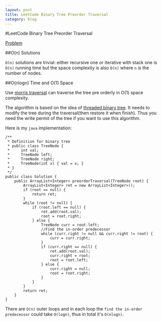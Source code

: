 ```yaml
---
layout: post
title: LeetCode Binary Tree Preorder Traversal
category: blog
---
```

#LeetCode Binary Tree Preorder Traversal

[Problem](http://oj.leetcode.com/problems/binary-tree-preorder-traversal/)

##O(n) Solutions

`O(n)` solutions are trivial: either recursive one or iterative with stack one is `O(n)` running time but the space complexity is also `O(n)` where `n` is the number of nodes.

##O(nlogn) Time and O(1) Space

Use [morris traversal](http://www.geeksforgeeks.org/morris-traversal-for-preorder/) can traverse the tree pre orderly in O(1) space complexity. 

The algorithm is based on the idea of [threaded binary tree](http://en.wikipedia.org/wiki/Threaded_binary_tree). It needs to modify the tree during the traversal(then restore it when finish). Thus you need the write permit of the tree if you want to use this algorithm. 

Here is my `java` implementation: 

    /**
     * Definition for binary tree
     * public class TreeNode {
     *     int val;
     *     TreeNode left;
     *     TreeNode right;
     *     TreeNode(int x) { val = x; }
     * }
     */
	public class Solution {
		public ArrayList<Integer> preorderTraversal(TreeNode root) {
			ArrayList<Integer> ret = new ArrayList<Integer>();
			if (root == null) {
				return ret; 
			}
			while (root != null) {
				if (root.left == null) {
					ret.add(root.val);
					root = root.right;
				} else {
					TreeNode curr = root.left;
					//Find the in-order predecessor
					while (curr.right != null && curr.right != root) {
						curr = curr.right;
					}
					if (curr.right == null) {
						ret.add(root.val);
						curr.right = root;
						root = root.left;
					} else {
						curr.right = null;
						root = root.right;
					}
				}
			}
			return ret;
		}
	}

There are `O(n)` outer loops and in each loop the `find the in-order predecessor` could take `O(logn)`, thus in total it's `O(nlogn)`.